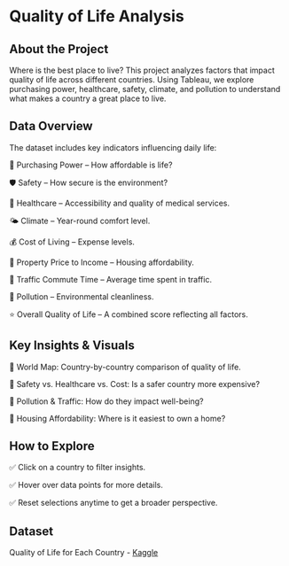 # Quality of Life Analysis

##  About the Project

 Where is the best place to live? This project analyzes factors that impact quality of life across different countries. Using Tableau, we explore purchasing power, healthcare, safety, climate, and pollution to understand what makes a country a great place to live.

##  Data Overview

The dataset includes key indicators influencing daily life:

 🏦 Purchasing Power – How affordable is life?

 🛡️ Safety – How secure is the environment?

 🏥 Healthcare – Accessibility and quality of medical services.

🌤️ Climate – Year-round comfort level.

💰 Cost of Living – Expense levels.

🏡 Property Price to Income – Housing affordability.

🚗 Traffic Commute Time – Average time spent in traffic.

🌿 Pollution – Environmental cleanliness.

⭐ Overall Quality of Life – A combined score reflecting all factors.

## Key Insights & Visuals

🔹 World Map: Country-by-country comparison of quality of life.

🔹 Safety vs. Healthcare vs. Cost: Is a safer country more expensive?

🔹 Pollution & Traffic: How do they impact well-being?

🔹 Housing Affordability: Where is it easiest to own a home?

##  How to Explore

✅ Click on a country to filter insights.

✅ Hover over data points for more details.

✅ Reset selections anytime to get a broader perspective.

## Dataset

Quality of Life for Each Country - [Kaggle](https://www.kaggle.com/datasets/ahmedmohamed2003/quality-of-life-for-each-country)
